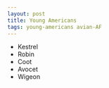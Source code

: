 ```yaml
---
layout: post
title: Young Americans
tags: young-americans avian-AF
---
```


- Kestrel
- Robin
- Coot
- Avocet
- Wigeon

![]()

